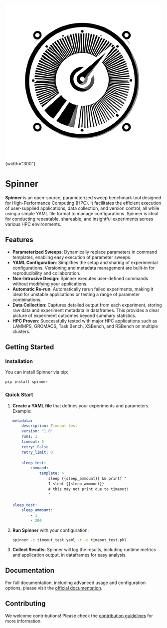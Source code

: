 ![spinner logo](assets/spinner.png){width="300"}
# Spinner

**Spinner** is an open-source, parameterized sweep benchmark tool designed for High-Performance Computing (HPC). It facilitates the efficient execution of user-supplied applications, data collection, and version control, all while using a simple YAML file format to manage configurations. Spinner is ideal for conducting repeatable, shareable, and insightful experiments across various HPC environments.

## Features

- **Parameterized Sweeps**: Dynamically replace parameters in command templates, enabling easy execution of parameter sweeps.
- **YAML Configuration**: Simplifies the setup and sharing of experimental configurations. Versioning and metadata management are built-in for reproducibility and collaboration.
- **Non-Intrusive Design**: Spinner executes user-defined commands without modifying your applications.
- **Automatic Re-run**: Automatically rerun failed experiments, making it ideal for unstable applications or testing a range of parameter combinations.
- **Data Collection**: Captures detailed output from each experiment, storing raw data and experiment metadata in dataframes. This provides a clear picture of experiment outcomes beyond summary statistics.
- **HPC Proven**: Successfully tested with major HPC applications such as LAMMPS, GROMACS, Task Bench, XSBench, and RSBench on multiple clusters.

## Getting Started

### Installation

You can install Spinner via pip:

```bash
pip install spinner
```

### Quick Start

1. **Create a YAML file** that defines your experiments and parameters. Example:

    ```yaml
    metadata:
        description: Timeout test
        version: "1.0"
        runs: 1
        timeout: 5
        retry: False
        retry_limit: 0

        sleep_test:
            command:
                template: >
                    sleep {{sleep_ammount}} && printf "
                    I slept {{sleep_ammount}}
                    # this may not print due to timeout!
                    "

    sleep_test:
        sleep_ammount:
            - 1
            - 200
    ```

2. **Run Spinner** with your configuration:

    ```bash
    spinner -c timeout_test.yaml -r -o timeout_test.pkl
    ```

3. **Collect Results**: Spinner will log the results, including runtime metrics and application output, in dataframes for easy analysis.

## Documentation

For full documentation, including advanced usage and configuration options, please visit the [official documentation](#).

## Contributing

We welcome contributions! Please check the [contribution guidelines](contribute.md) for more information.
